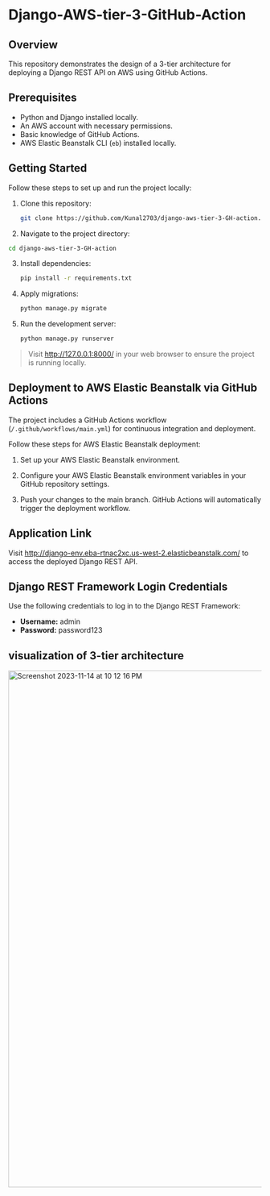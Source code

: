 # Django-AWS-tier-3-GitHub-Action

## Overview
This repository demonstrates the design of a 3-tier architecture for deploying a Django REST API on AWS using GitHub Actions.

## Prerequisites
- Python and Django installed locally.
- An AWS account with necessary permissions.
- Basic knowledge of GitHub Actions.
- AWS Elastic Beanstalk CLI  (`eb`)  installed locally.


## Getting Started
Follow these steps to set up and run the project locally:

1. Clone this repository:

    ```bash
    git clone https://github.com/Kunal2703/django-aws-tier-3-GH-action.git
    ```
2. Navigate to the project directory: 
  ```sh
  cd django-aws-tier-3-GH-action
  ```
3. Install dependencies:

    ```bash
    pip install -r requirements.txt
    ```
4. Apply migrations:

    ```bash
    python manage.py migrate
    ```
5. Run the development server:

    ```bash
    python manage.py runserver
    ```
 > Visit http://127.0.0.1:8000/ in your web browser to ensure the project is running locally.

## Deployment to AWS Elastic Beanstalk via GitHub Actions
The project includes a GitHub Actions workflow (`/.github/workflows/main.yml`) for continuous integration and deployment.

Follow these steps for AWS Elastic Beanstalk deployment:

1. Set up your AWS Elastic Beanstalk environment.

2. Configure your AWS Elastic Beanstalk environment variables in your GitHub repository settings.

3. Push your changes to the main branch. GitHub Actions will automatically trigger the deployment workflow.


## Application Link

Visit http://django-env.eba-rtnac2xc.us-west-2.elasticbeanstalk.com/ to access the deployed Django REST API.

## Django REST Framework Login Credentials
Use the following credentials to log in to the Django REST Framework:

- **Username:** admin
- **Password:** password123

## visualization of 3-tier architecture
<img width="1026" alt="Screenshot 2023-11-14 at 10 12 16 PM" src="https://github.com/Kunal2703/django-aws-tier-3-GH-action/assets/78562069/defa3d31-d8ed-4bdd-969d-08a575d3a657">

